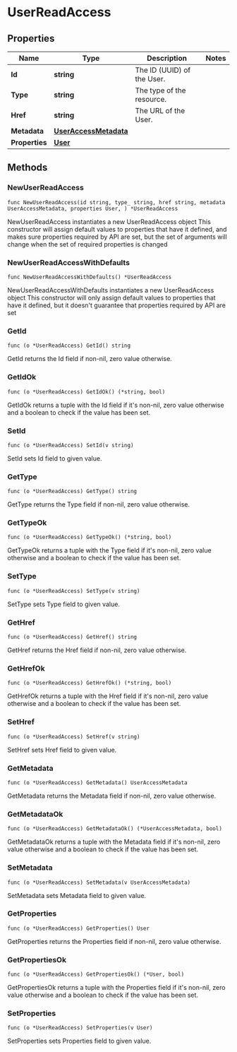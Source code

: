 # UserReadAccess

## Properties

|Name | Type | Description | Notes|
|------------ | ------------- | ------------- | -------------|
|**Id** | **string** | The ID (UUID) of the User. | |
|**Type** | **string** | The type of the resource. | |
|**Href** | **string** | The URL of the User. | |
|**Metadata** | [**UserAccessMetadata**](UserAccessMetadata.md) |  | |
|**Properties** | [**User**](User.md) |  | |

## Methods

### NewUserReadAccess

`func NewUserReadAccess(id string, type_ string, href string, metadata UserAccessMetadata, properties User, ) *UserReadAccess`

NewUserReadAccess instantiates a new UserReadAccess object
This constructor will assign default values to properties that have it defined,
and makes sure properties required by API are set, but the set of arguments
will change when the set of required properties is changed

### NewUserReadAccessWithDefaults

`func NewUserReadAccessWithDefaults() *UserReadAccess`

NewUserReadAccessWithDefaults instantiates a new UserReadAccess object
This constructor will only assign default values to properties that have it defined,
but it doesn't guarantee that properties required by API are set

### GetId

`func (o *UserReadAccess) GetId() string`

GetId returns the Id field if non-nil, zero value otherwise.

### GetIdOk

`func (o *UserReadAccess) GetIdOk() (*string, bool)`

GetIdOk returns a tuple with the Id field if it's non-nil, zero value otherwise
and a boolean to check if the value has been set.

### SetId

`func (o *UserReadAccess) SetId(v string)`

SetId sets Id field to given value.


### GetType

`func (o *UserReadAccess) GetType() string`

GetType returns the Type field if non-nil, zero value otherwise.

### GetTypeOk

`func (o *UserReadAccess) GetTypeOk() (*string, bool)`

GetTypeOk returns a tuple with the Type field if it's non-nil, zero value otherwise
and a boolean to check if the value has been set.

### SetType

`func (o *UserReadAccess) SetType(v string)`

SetType sets Type field to given value.


### GetHref

`func (o *UserReadAccess) GetHref() string`

GetHref returns the Href field if non-nil, zero value otherwise.

### GetHrefOk

`func (o *UserReadAccess) GetHrefOk() (*string, bool)`

GetHrefOk returns a tuple with the Href field if it's non-nil, zero value otherwise
and a boolean to check if the value has been set.

### SetHref

`func (o *UserReadAccess) SetHref(v string)`

SetHref sets Href field to given value.


### GetMetadata

`func (o *UserReadAccess) GetMetadata() UserAccessMetadata`

GetMetadata returns the Metadata field if non-nil, zero value otherwise.

### GetMetadataOk

`func (o *UserReadAccess) GetMetadataOk() (*UserAccessMetadata, bool)`

GetMetadataOk returns a tuple with the Metadata field if it's non-nil, zero value otherwise
and a boolean to check if the value has been set.

### SetMetadata

`func (o *UserReadAccess) SetMetadata(v UserAccessMetadata)`

SetMetadata sets Metadata field to given value.


### GetProperties

`func (o *UserReadAccess) GetProperties() User`

GetProperties returns the Properties field if non-nil, zero value otherwise.

### GetPropertiesOk

`func (o *UserReadAccess) GetPropertiesOk() (*User, bool)`

GetPropertiesOk returns a tuple with the Properties field if it's non-nil, zero value otherwise
and a boolean to check if the value has been set.

### SetProperties

`func (o *UserReadAccess) SetProperties(v User)`

SetProperties sets Properties field to given value.



